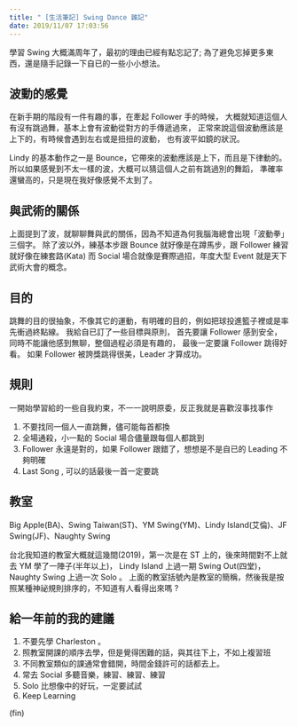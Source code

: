 ```yaml
---
title: " [生活筆記] Swing Dance 雜記"
date: 2019/11/07 17:03:56
---
```


學習 Swing 大概滿周年了，最初的理由已經有點忘記了;
為了避免忘掉更多東西，還是隨手記錄一下自已的一些小小想法。

## 波動的感覺

在新手期的階段有一件有趣的事，在牽起 Follower 手的時候，
大概就知道這個人有沒有跳過舞，基本上會有波動從對方的手傳遞過來，
正常來說這個波動應該是上下的，有時候會遇到左右或是扭扭的波動，
也有波平如鏡的狀況。

Lindy 的基本動作之一是 Bounce，它帶來的波動應該是上下，而且是下律動的。
所以如果感覺到不太一樣的波，大概可以猜這個人之前有跳過別的舞蹈，
準確率還蠻高的，只是現在我好像感覺不太到了。

## 與武術的關係

上面提到了波，就聊聊舞與武的關係，因為不知道為何我腦海總會出現「波動拳」三個字。
除了波以外，練基本步跟 Bounce 就好像是在蹲馬步，跟 Follower 練習就好像在練套路(Kata)
而 Social 場合就像是賽際過招，年度大型 Event 就是天下武術大會的概念。

## 目的

跳舞的目的很抽象，不像其它的運動，有明確的目的，例如把球投進籃子裡或是率先衝過終點線。
我給自已訂了一些目標與原則，
首先要讓 Follower 感到安全，
同時不能讓他感到無聊，整個過程必須是有趣的，
最後一定要讓 Follower 跳得好看。
如果 Follower 被誇獎跳得很美，Leader 才算成功。

## 規則

一開始學習給的一些自我約束，不一一說明原委，反正我就是喜歡沒事找事作

1. 不要找同一個人一直跳舞，儘可能每首都換
2. 全場通殺，小一點的 Social 場合儘量跟每個人都跳到
3. Follower 永遠是對的，如果 Follower 跟錯了，想想是不是自已的 Leading 不夠明確
4. Last Song , 可以的話最後一首一定要跳

## 教室

Big Apple(BA)、Swing Taiwan(ST)、YM Swing(YM)、Lindy Island(艾倫)、JF Swing(JF)、Naughty Swing

台北我知道的教室大概就這幾間(2019)，第一次是在 ST 上的，後來時間對不上就去 YM 學了一陣子(半年以上)，
Lindy Island 上過一期 Swing Out(四堂)，Naughty Swing 上過一次 Solo 。
上面的教室括號內是教室的簡稱，然後我是按照某種神祕規則排序的，不知道有人看得出來嗎 ?

## 給一年前的我的建議

1. 不要先學 Charleston 。
2. 照教室開課的順序去學，但是覺得困難的話，與其往下上，不如上複習班
3. 不同教室類似的課通常會錯開，時間金錢許可的話都去上。
4. 常去 Social 多聽音樂，練習、練習、練習
5. Solo 比想像中的好玩，一定要試試
6. Keep Learning

(fin)
